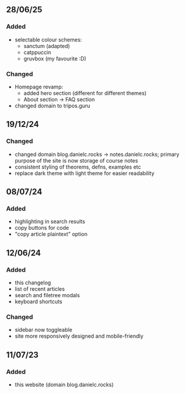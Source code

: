## 28/06/25

### Added

- selectable colour schemes:
  - <DiscreetLink href="https://github.com/jdanielmourao/obsidian-sanctum/tree/main">sanctum</DiscreetLink> (adapted)
  - <DiscreetLink href="https://catppuccin.com/palette/">catppuccin</DiscreetLink>
  - <DiscreetLink href="https://github.com/morhetz/gruvbox?tab=readme-ov-file#palette">gruvbox</DiscreetLink> (my favourite :D)

### Changed

- Homepage revamp:
  - added hero section (different for different themes)
  - About section -&gt; FAQ section
- changed domain to tripos.guru

## 19/12/24

### Changed

- changed domain blog.danielc.rocks -&gt; notes.danielc.rocks; primary purpose of the site is now storage of course notes
- consistent styling of theorems, defns, examples etc
- replace dark theme with light theme for easier readability

## 08/07/24

### Added

- highlighting in search results
- copy buttons for code
- "copy article plaintext" option

## 12/06/24

### Added

- this changelog
- list of recent articles
- search and filetree modals
- keyboard shortcuts

### Changed

- sidebar now toggleable
- site more responsively designed and mobile-friendly

## 11/07/23

### Added

- this website (domain blog.danielc.rocks)